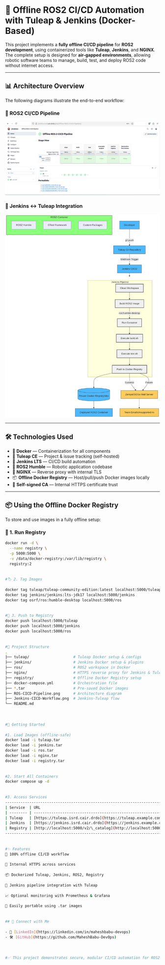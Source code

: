 # 🚀 Offline ROS2 CI/CD Automation with Tuleap & Jenkins (Docker-Based)

This project implements a **fully offline CI/CD pipeline** for **ROS2 development**, using containerized tools like **Tuleap**, **Jenkins**, and **NGINX**. The complete setup is designed for **air-gapped environments**, allowing robotic software teams to manage, build, test, and deploy ROS2 code without internet access.

---

## 📊 Architecture Overview

The following diagrams illustrate the end-to-end workflow:

### 🔧 ROS2 CI/CD Pipeline
![ROS2 CI/CD Workflow](./ROS-CICD-Pipeline.png)

### 🔄 Jenkins ↔ Tuleap Integration
![Jenkins CI/CD Workflow](./Jenkins-CICD-Workflow.png)

---

## 🛠️ Technologies Used

- 🐳 **Docker** — Containerization for all components
- 📌 **Tuleap CE** — Project & issue tracking (self-hosted)
- 🔧 **Jenkins LTS** — CI/CD build automation
- 🤖 **ROS2 Humble** — Robotic application codebase
- 🔐 **NGINX** — Reverse proxy with internal TLS
- 📦 **Offline Docker Registry** — Host/pull/push Docker images locally
- 🧾 **Self-signed CA** — Internal HTTPS certificate trust

---

## 📦 Using the Offline Docker Registry

To store and use images in a fully offline setup:

### 🧱 1. Run Registry

```bash
docker run -d \
  --name registry \
  -p 5000:5000 \
  -v /data/docker-registry:/var/lib/registry \
  registry:2


#🏷️ 2. Tag Images

docker tag tuleap/tuleap-community-edition:latest localhost:5000/tuleap
docker tag jenkins/jenkins:lts-jdk17 localhost:5000/jenkins
docker tag osrf/ros:humble-desktop localhost:5000/ros


#🚀 3. Push to Registry
docker push localhost:5000/tuleap
docker push localhost:5000/jenkins
docker push localhost:5000/ros


#📂 Project Structure
.
├── tuleap/                    # Tuleap Docker setup & configs
├── jenkins/                   # Jenkins Docker setup & plugins
├── ros/                       # ROS2 workspace in Docker
├── nginx/                     # HTTPS reverse proxy for Jenkins & Tuleap
├── registry/                  # Offline Docker Registry setup
├── docker-compose.yml         # Orchestration file
├── *.tar                      # Pre-saved Docker images
├── ROS-CICD-Pipeline.png      # Architecture diagram
├── Jenkins-CICD-Workflow.png  # Jenkins-Tuleap flow
└── README.md



#🚀 Getting Started

#1. Load Images (offline-safe)
docker load -i tuleap.tar
docker load -i jenkins.tar
docker load -i ros.tar
docker load -i nginx.tar
docker load -i registry.tar


#2. Start All Containers
docker compose up -d


#3. Access Services
-------------------------------------------------------------------------------------
| Service  | URL                                                                     |
| -------- | ----------------------------------------------------------------------- |
| Tuleap   | [https://tuleap.isrd.cair.drdo](https://tuleap.example.com)             |
| Jenkins  | [https://jenkins.isrd.cair.drdo](https://jenkins.example.com)           |
| Registry | [http://localhost:5000/v2/\_catalog](http://localhost:5000/v2/_catalog) |
--------------------------------------------------------------------------------------


#✨ Features
📴 100% offline CI/CD workflow

🔐 Internal HTTPS across services

📦 Dockerized Tuleap, Jenkins, ROS2, Registry

🔁 Jenkins pipeline integration with Tuleap

📈 Optional monitoring with Prometheus & Grafana

🔧 Easily portable using .tar images


## 🔗 Connect with Me

- 💼 [LinkedIn](https://linkedin.com/in/maheshbabu-devops)
- 🛠️ [GitHub](https://github.com/MaheshBabu-DevOps)



#✅ This project demonstrates secure, modular CI/CD automation for ROS2 development inside disconnected, containerized infrastructure — ideal for defense labs, research institutes, and enterprise robotics.
